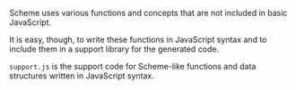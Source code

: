 Scheme uses various functions and concepts that are not included in basic JavaScript.

It is easy, though, to write these functions in JavaScript syntax and to include them in a support library for the generated code.

`support.js` is the support code for Scheme-like functions and data structures written in JavaScript syntax.
